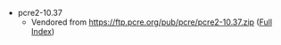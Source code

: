 * pcre2-10.37
   * Vendored from https://ftp.pcre.org/pub/pcre/pcre2-10.37.zip ([Full Index](https://ftp.pcre.org/pub/pcre/))
